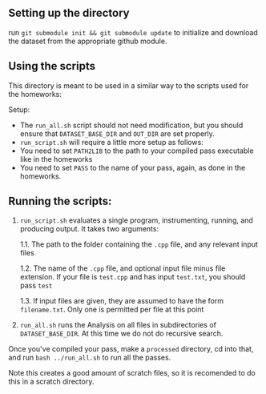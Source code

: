 

## Setting up the directory  

run  `git submodule init && git submodule update` to initialize and download the dataset from the appropriate github module. 



## Using the scripts 

This directory is meant to be used in a similar way to the scripts used for the homeworks: 

Setup: 
* The `run_all.sh` script should not need modification, but you should ensure that `DATASET_BASE_DIR` and `OUT_DIR` are set properly. 
* `run_script.sh` will require a little more setup as follows: 
* You need to set `PATH2LIB` to the path to your compiled pass executable like in the homeworks
* You need to set `PASS` to the name of your pass, again, as done in the homeworks. 

## Running the scripts: 

1. `run_script.sh` evaluates a single program, instrumenting, running, and producing output. It takes two arguments:

    1.1. The path to the folder containing the `.cpp` file, and any relevant input files 

    1.2. The name of the `.cpp` file, and optional input file minus file extension.  If your file is `test.cpp` and has input `test.txt`, you should pass `test`

    1.3. If input files are given, they are assumed to have the form `filename.txt`. Only one is permitted per file at this point 
1. `run_all.sh` runs the Analysis on all files in subdirectories of `DATASET_BASE_DIR`. At this time we do not do recursive search. 

Once you've compiled your pass, make a `processed` directory, cd into that, and run `bash ../run_all.sh` to run all the passes. 

Note this creates a good amount of scratch files, so it is recomended to do this in a scratch directory. 
